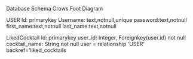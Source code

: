 
Database Schema 
Crows Foot Diagram

USER
Id: primarykey
Username: text,notnull,unique
password:text,notnull
first_name:text,notnull
last_name:text,notnull 


LikedCocktail
Id: primarykey
user_id: Integer, Foreignkey(user.id) not null
cocktail_name: String not null
user = relationship 'USER' backref='liked_cocktails





